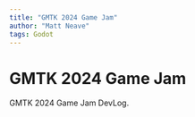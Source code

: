 ```yaml
---
title: "GMTK 2024 Game Jam"
author: "Matt Neave"
tags: Godot
---
```


# GMTK 2024 Game Jam

GMTK 2024 Game Jam DevLog.


